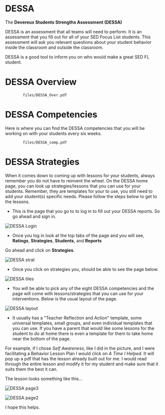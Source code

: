 # DESSA

The **Devereux Students Strengths Assessment (DESSA)**

DESSA is an assessment that all teams will need to perform. It is an assessment that you fill out for all of your SED Focus List students. This assessment will ask you relevant questions about your student behavior inside the classroom and outside the classroom. 

DESSA is a good tool to inform you on who would make a great SED FL student. 

# DESSA Overview

```pdf
		files/DESSA_Over.pdf
```

# DESSA Competencies

Here is where you can find the DESSA competencies that you will be working on with your students every six weeks. 

```pdf
		files/DESSA_comp.pdf
```

# DESSA Strategies

When it comes down to coming up with lessons for your students, always remember you do not have to reinvent the wheel. On the DESSA home page, you can look up strategies/lessons that you can use for your students. Remember, they are templates for your to use, you still need to add your student(s) specific needs. Please follow the steps below to get to the lessons.

- This is the page that you go to to log in to fill out your DESSA reports. So go ahead and sign in.

![DESSA Login](/_images/Dessa0.png)

- Once you log in look at the top tabs of the page and you will see, **Ratings**, **Strategies**, **Students**, and **Reports**

Go ahead and click on **Strategies**.

![DESSA strat](/_images/Dessa1.jpg)

- Once you click on strategies you, should be able to see the page below. 

![DESSA tiles](/_images/Dessa2.png)

- You will be able to pick any of the eight DESSA competencies and the page will come with lessons/strategies that you can use for your interventions. Below is the usual layout of the page.

![DESSA layout](/_images/Dessa3.png)

- It usually has a "Teacher Reflection and Action" template, some universal templates, small groups, and even individual templates that you can use. If you have a parent that would like some lessons for the student to do at home there is even a template for them to take home near the bottom of the page.

For example, if I chose _Self Awareness_, like I did in the picture, and I were facilitating a Behavior Lesson Plan I would click on _A Time I Helped_. It will pop up a pdf that has the lesson already built out for me. I would read through the entire lesson and modify it for my student and make sure that it suits them the best it can. 

The lesson looks something like this...

![DESSA page3](/_images/Dessa4.png)

![DESSA page2](/_images/Dessa5.png)

I hope this helps.